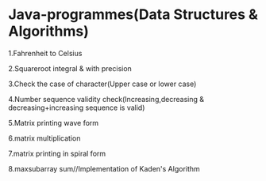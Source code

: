 # Java-programmes(Data Structures & Algorithms)
1.Fahrenheit to Celsius

2.Squareroot integral & with precision

3.Check the case of character(Upper case or lower case)

4.Number sequence validity check(Increasing,decreasing & decreasing+increasing sequence is valid)


5.Matrix printing wave form

6.matrix multiplication

7.matrix printing in spiral form


8.maxsubarray sum//Implementation of Kaden's Algorithm

